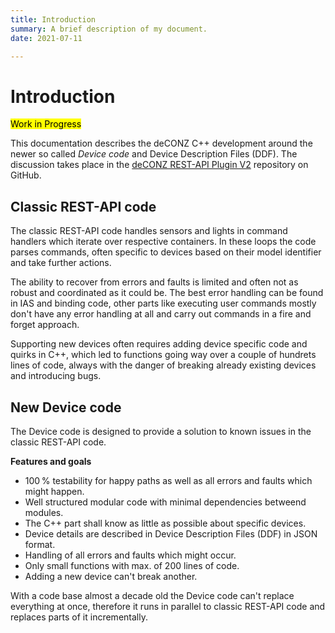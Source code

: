 ```yaml
---
title: Introduction
summary: A brief description of my document.
date: 2021-07-11

---
```

# Introduction

<mark>Work in Progress</mark>

This documentation describes the deCONZ C++ development around the newer so called *Device code* and Device Description Files (DDF). The discussion takes place in the [deCONZ REST-API Plugin V2](http://github.com/dresden-elektronik/deconz-rest-plugin-v2) repository on GitHub.

## Classic REST-API code

The classic REST-API code handles sensors and lights in command handlers which iterate over respective containers. In these loops the code parses commands, often specific to devices based on their model identifier and take further actions.

The ability to recover from errors and faults is limited and often not as robust and coordinated as it could be. The best error handling can be found in IAS and binding code, other parts like executing user commands mostly don't have any error handling at all and carry out commands in a fire and forget approach.

Supporting new devices often requires adding device specific code and quirks in C++, which led to functions going way over a couple of hundrets lines of code, always with the danger of breaking already existing devices and introducing bugs.

## New Device code

The Device code is designed to provide a solution to known issues in the classic REST-API code.

**Features and goals**

- 100&thinsp;% testability for happy paths as well as all errors and faults which might happen.
- Well structured modular code with minimal dependencies betweend modules.
- The C++ part shall know as little as possible about specific devices.
- Device details are described in Device Description Files (DDF) in JSON format.
- Handling of all errors and faults which might occur.
- Only small functions with max. of 200 lines of code.
- Adding a new device can't break another.

With a code base almost a decade old the Device code can't replace everything at once, therefore it runs in parallel to classic REST-API code and replaces parts of it incrementally.
